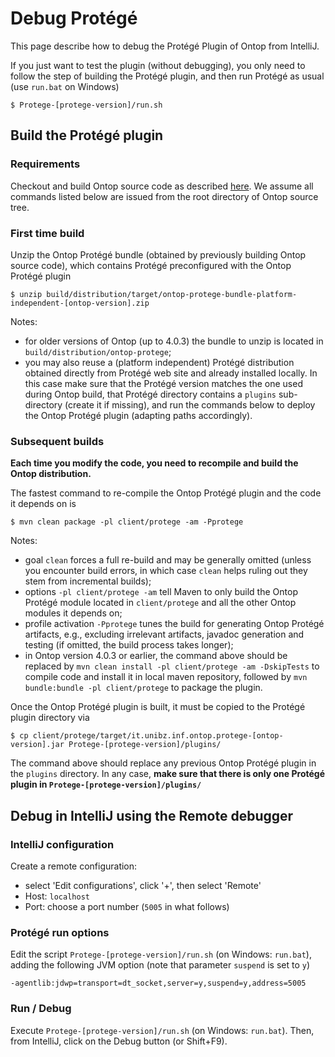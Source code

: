 # Debug Protégé


This page describe how to debug the Protégé Plugin of Ontop from IntelliJ.

If you just want to test the plugin (without debugging), you only need to follow the step of building the Protégé plugin, and then run Protégé as usual (use `run.bat` on Windows)
```console
$ Protege-[protege-version]/run.sh
```

## Build the Protégé plugin

### Requirements

Checkout and build Ontop source code as described [here](/dev/build).
We assume all commands listed below are issued from the root directory of Ontop source tree.


### First time build

Unzip the Ontop Protégé bundle (obtained by previously building Ontop source code), which contains Protégé preconfigured with the Ontop Protégé plugin
```console
$ unzip build/distribution/target/ontop-protege-bundle-platform-independent-[ontop-version].zip
```

Notes:
* for older versions of Ontop (up to 4.0.3) the bundle to unzip is located in `build/distribution/ontop-protege`;
* you may also reuse a (platform independent) Protégé distribution obtained directly from Protégé web site and already installed locally. In this case make sure that the Protégé version matches the one used during Ontop build, that Protégé directory contains a `plugins` sub-directory (create it if missing), and run the commands below to deploy the Ontop Protégé plugin (adapting paths accordingly).


### Subsequent builds

**Each time you modify the code, you need to recompile and build the Ontop distribution.**

The fastest command to re-compile the Ontop Protégé plugin and the code it depends on is
```console
$ mvn clean package -pl client/protege -am -Pprotege
```

Notes: 
- goal `clean` forces a full re-build and may be generally omitted (unless you encounter build errors, in which case `clean` helps ruling out they stem from incremental builds);
- options `-pl client/protege -am` tell Maven to only build the Ontop Protégé module located in `client/protege` and all the other Ontop modules it depends on;
- profile activation `-Pprotege` tunes the build for generating Ontop Protégé artifacts, e.g., excluding irrelevant artifacts, javadoc generation and testing (if omitted, the build process takes longer);
- in Ontop version 4.0.3 or earlier, the command above should be replaced by `mvn clean install -pl client/protege -am -DskipTests` to compile code and install it in local maven repository, followed by `mvn bundle:bundle -pl client/protege` to package the plugin.
  
Once the Ontop Protégé plugin is built, it must be copied to the Protégé plugin directory via
```console
$ cp client/protege/target/it.unibz.inf.ontop.protege-[ontop-version].jar Protege-[protege-version]/plugins/
```
The command above should replace any previous Ontop Protégé plugin in the `plugins` directory. In any case, **make sure that there is only one Protégé plugin in `Protege-[protege-version]/plugins/`**


## Debug in IntelliJ using the Remote debugger

### IntelliJ configuration

Create a remote configuration:

* select 'Edit configurations', click '+', then select 'Remote'
* Host: `localhost`
* Port: choose a port number (`5005` in what follows) 

### Protégé run options

Edit the script `Protege-[protege-version]/run.sh` (on Windows: `run.bat`), adding the following JVM option (note that parameter `suspend` is set to `y`)
```
-agentlib:jdwp=transport=dt_socket,server=y,suspend=y,address=5005
```

### Run / Debug

Execute `Protege-[protege-version]/run.sh` (on Windows: `run.bat`).
Then, from IntelliJ, click on the Debug button (or Shift+F9).
